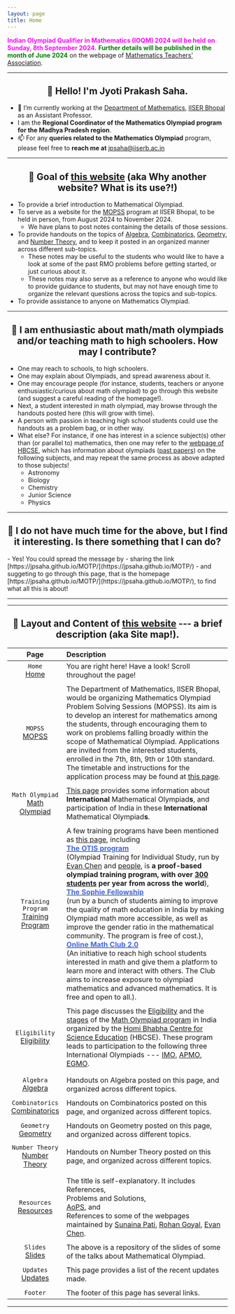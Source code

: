 ```yaml
---
layout: page
title: Home
---
```

<span style="color: fuchsia"> **Indian Olympiad Qualifier in Mathematics (IOQM) 2024 will be held**</span> <span style="color: fuchsia"> **on Sunday, 8th September 2024.**</span>
<span style="color: green"> **Further details will be published in the month of June 2024**</span> on the webpage of [Mathematics Teachers’ Association](https://www.mtai.org.in/).

-------

<h2 align="center">👋 Hello! I'm Jyoti Prakash Saha. </h2>

- 🔭 I’m currently working at the [Department of Mathematics](https://maths.iiserb.ac.in/), [IISER Bhopal](https://www.iiserb.ac.in/) as an Assistant Professor.
- I am the **Regional Coordinator of the Mathematics Olympiad program for the Madhya Pradesh region**.
- 📫 For any **queries related to the Mathematics Olympiad** program, please feel free to **reach me at** <a href="mailto:jpsaha@iiserb.ac.in?subject=[MOPSS]"> 
      <i class="fas fa-envelope" style="color:gray"></i> jpsaha@iiserb.ac.in
    </a> 

-------

<h2 align="center">👋 Goal of <a href="https://jpsaha.github.io/MOTP/">this website</a> (aka Why another website? What is its use?!) </h2>

- To provide a brief introduction to Mathematical Olympiad.
- To serve as a website for the [MOPSS](https://jpsaha.github.io/MOTP/MOPSS/) program at IISER Bhopal, to be held in person, from August 2024 to November 2024.
  - We have plans to post notes containing the details of those sessions. 
- To provide handouts on the topics of [Algebra](https://jpsaha.github.io/MOTP/algebra/), [Combinatorics](https://jpsaha.github.io/MOTP/combinatorics/), [Geometry](https://jpsaha.github.io/MOTP/geometry/), and [Number Theory](https://jpsaha.github.io/MOTP/numbertheory/), and to keep it posted in an organized manner across different sub-topics.
  - These notes may be useful to the students who would like to have a look at some of the past RMO problems before getting started, or just curious about it.
  - These notes may also serve as a reference to anyone who would like to provide guidance to students, but may not have enough time to organize the relevant questions across the topics and sub-topics. 
- To provide assistance to anyone on Mathematics Olympiad.

-------
<h2 align="center">👋 I am enthusiastic about math/math olympiads and/or teaching math to high schoolers. How may I contribute? </h2>

- One may reach to schools, to high schoolers. 
- One may explain about Olympiads, and spread awareness about it.
- One may encourage people (for instance, students, teachers or anyone enthusiastic/curious about math olympiad) to go through this website (and suggest a careful reading of the homepage!).
- Next, a student interested in math olympiad, may browse through the handouts posted here (this will grow with time).
- A person with passion in teaching high school students could use the handouts as a problem bag, or in other way.
- What else? For instance, if one has interest in a science subject(s) other than (or parallel to) mathematics, then one may refer to the [webpage of HBCSE](https://olympiads.hbcse.tifr.res.in/), which has information about olympiads ([past papers](https://olympiads.hbcse.tifr.res.in/how-to-prepare/past-papers/)) on the following subjects, and may repeat the same process as above adapted to those subjects!
  - Astronomy
  - Biology
  - Chemistry
  - Junior Science
  - Physics

-------
<h2 align="center">👋 I do not have much time for the above, but I find it interesting. Is there something that I can do? </h2>
- Yes! You could spread the message by 
  - sharing the link [https://jpsaha.github.io/MOTP/](https://jpsaha.github.io/MOTP/)
  - and suggeting to go through this page, that is the homepage [https://jpsaha.github.io/MOTP/](https://jpsaha.github.io/MOTP/), to find what all this is about!

-------

-------
<h2 align="center">👋 Layout and Content of <a href="https://jpsaha.github.io/MOTP/">this website</a> --- a brief description (aka Site map!). </h2>

| Page | Description |
| :---: | :--- |
|   `Home`  <br> [Home](https://jpsaha.github.io/MOTP/)   |   You are right here! Have a look! Scroll throughout the page!  |
|     |     |     
| `MOPSS` <br>  [MOPSS](https://jpsaha.github.io/MOTP/MOPSS/) |  The Department of Mathematics, IISER Bhopal, would be organizing Mathematics Olympiad Problem Solving Sessions (MOPSS). Its aim is to develop an interest for mathematics among the students, through encouraging them to work on problems falling broadly within the scope of Mathematical Olympiad. Applications are invited from the interested students, enrolled in the 7th, 8th, 9th or 10th standard. The timetable and instructions for the application process may be found at [this page](https://jpsaha.github.io/MOTP/MOPSS/).    |
|     |     |     
| `Math Olympiad` <br> [Math Olympiad](https://jpsaha.github.io/MOTP/matholympiad/)   |   [This page](https://jpsaha.github.io/MOTP/matholympiad/) provides some information about **International** Mathematical Olympiad**s**, and participation of India in these **International** Mathematical Olympiad**s**.  |
|     |     |     
| `Training Program` <br>  [Training Program](https://jpsaha.github.io/MOTP/trainingprogram/)   |  A few training programs have been mentioned as [this page](https://jpsaha.github.io/MOTP/trainingprogram/), including <br> [<span style="color: royalblue"> **The OTIS program**</span>](https://web.evanchen.cc/otis.html) <br> (Olympiad Training for Individual Study, run by [Evan Chen](https://web.evanchen.cc/) and [people](https://web.evanchen.cc/otis.html#people), is **a proof-based olympiad training program, with over [300 students](https://web.evanchen.cc/upload/public-CV.pdf) per year from across the world**), <br> [<span style="color: royalblue"> **The Sophie Fellowship**</span>](https://www.sophiefellowship.in/home) <br> (run by a bunch of students aiming to improve the quality of math education in India by making Olympiad math more accessible, as well as improve the gender ratio in the mathematical community. The program is free of cost.), <br> [<span style="color: royalblue"> **Online Math Club 2.0**</span>](https://sites.google.com/view/online-math-club) <br> (An initiative to reach high school students interested in math and give them a platform to learn more and interact with others. The Club aims to increase exposure to olympiad mathematics and advanced mathematics. It is free and open to all.).|
|     |     |     
| `Eligibility` <br>  [Eligibility](https://jpsaha.github.io/MOTP/eligibility/)  |  This page discusses the [Eligibility](https://olympiads.hbcse.tifr.res.in/how-to-participate/eligibility/mathematical-olympiad/) and the [stages](https://olympiads.hbcse.tifr.res.in/about-olympiads/stages/mathematical-olympiad/) of the [Math Olympiad program](https://olympiads.hbcse.tifr.res.in/wp-content/uploads/2023/12/brochure-maths-Olympiad-2023-24.pdf) in India organized by the [Homi Bhabha Centre for Science Education](https://olympiads.hbcse.tifr.res.in/) (HBCSE). These program leads to participation to the following three International Olympiads --- [IMO](https://www.imo-official.org/), [APMO](https://www.apmo-official.org/), [EGMO](https://www.egmo.org/). |
|     |     |     
|     |     |     
| `Algebra` <br>  [Algebra](https://jpsaha.github.io/MOTP/algebra/)   |  Handouts on Algebra posted on this page, and organized across different topics. |
|     |     |     
| `Combinatorics` <br>  [Combinatorics](https://jpsaha.github.io/MOTP/combinatorics/)   |  Handouts on Combinatorics posted on this page, and organized across different topics. |
|     |     |     
| `Geometry` <br>  [Geometry](https://jpsaha.github.io/MOTP/geometry/)  |  Handouts on Geometry posted on this page, and organized across different topics. |
|     |     |     
| `Number Theory` <br>  [Number Theory](https://jpsaha.github.io/MOTP/numbertheory/)   |  Handouts on Number Theory posted on this page, and organized across different topics. |
|     |     |     
|     |     |     
| `Resources` <br>  [Resources](https://jpsaha.github.io/MOTP/resources/)   |  The title is self-explanatory. It includes <br> References, <br> Problems and Solutions, <br> [AoPS](https://artofproblemsolving.com/), and <br> References to some of the webpages maintained by [Sunaina Pati](https://sunainalovesmath.blogspot.com/), [Rohan Goyal](https://rgtdfg.blogspot.com/), [Evan Chen](https://web.evanchen.cc/).  |
|     |     |     
| `Slides` <br>  [Slides](https://jpsaha.github.io/MOTP/slides/)   |  The above is a repository of the slides of some of the talks about Mathematical Olympiad.    |
|     |     |     
| `Updates` <br>   [Updates](https://jpsaha.github.io/MOTP/updates/)  |   This page provides a list of the recent updates made.  |
|     |     |     
| `Footer` <br>    |   The footer of this page has several links.  |


-------

<!--
<details>

<summary>Tips for collapsed sections</summary>

Some collapsed content

</details>
-->

<!--
<i class="fas fa-phone-square"></i>
<a title="Download pdf (pdf)" href="{{ alg.pdf | prepend: site.baseurl }}"><i class="fas fa-phone-square"></i></a> 
-->


<!--
#### Table of contents
* [Problem Solving Sessions at IISER Bhopal](#Problem-Solving-Sessions-at-IISER-Bhopal)
* [Mathematical Olympiad](#Mathematical-Olympiad)
* [Participation of India in IMO](#Participation-of-India-in-IMO)
* [Participation of India in Mathematical Olympiads](#Participation-of-India-in-Mathematical-Olympiads)
* [Mathematical Olympiad program in India](#Mathematical-Olympiad-program-in-India)
  * [Eligibility and its stages](#Eligibility-and-its-stages)
  * [From Madhya Pradesh](#From-Madhya-Pradesh)
  * [Syllabus](#Syllabus)
* [Let's go through a few problems](#Let's-go-through-a-few-problems)
* [Preparation](#Preparation)
* [Evan Chen](#Evan-Chen)
* [References](#References)
* [AoPS](#AoPS)
-->

<!--
{% include image.html url="/_images/pp/MOPSS.jpg" width=350 align="right" %}

## [Mathematics Olympiad Problem Solving Sessions](https://jpsaha.github.io/MOTP/MOPSS/) (MOPSS)

  * The Department of Mathematics, IISER Bhopal, would be organizing a series of Mathematics Olympiad Problem Solving Sessions (MOPSS). 
  * The aim is to develop an interest in mathematics among the students by encouraging them to work on problems falling broadly within the scope of the Mathematical Olympiad.
  * The forthcoming sessions will be held on the following dates, during 9:00am to 12:00pm.
    * 3rd, 17th, 31st August, 2024.
    * 14th, 28th September, 2024.
    * 19th October, 2024.
    * 2nd, 16th, 30th November, 2024.
  * Applications are to be accepted <span style="color: royalblue"> **until 07th July, 2024** </span> through the <span style="color: royalblue"> Google form</span> posted at [**this link**](https://forms.gle/B9wQteEtGXvCj3AH9). 
  * In the Google form, the link to [**this problem set**](https://jpsaha.github.io/MOTP/MOPSS/PS0B24Aug) has been provided. While filling in the form, the solutions to these problems (or the details of the progress made) are to be submitted.
  * The students, selected for participation in the session, will be informed by <span style="color: royalblue"> **25th July, 2024** </span>.
  * Please refer to the [flyer](static_files/MOPSS/flyer.pdf) for further information.
  * For more information, you may write to
    * Jyoti Prakash Saha (jpsaha@iiserb.ac.in),
    * Kartick Adhikari (kartick@iiserb.ac.in),
    * Manas Kar (manas@iiserb.ac.in). 


## <span style="color: royalblue"> Why math olympiads are a valuable experience for high schoolers </span>
* The post by Evan Chen on [Lessons from math olympiads](https://blog.evanchen.cc/2018/01/05/lessons-from-math-olympiads/) is worth reading.
* In a previous post, titled [Against the “Research vs. Olympiads” Mantra](https://blog.evanchen.cc/2016/08/13/against-the-research-vs-olympiads-mantra/), Evan Chen discussed why math olympiads should not be judged by their relevance to research mathematics. He mentions that in that post, he failed to actually explain why he thinks math olympiads are a valuable experience for high schoolers. In the post [Lessons from math olympiads](https://blog.evanchen.cc/2018/01/05/lessons-from-math-olympiads/), he puts the amends. 


## Participation of India in <span style="color: green"> **International Mathematical Olympiads**</span>
* [International Mathematical Olympiad](https://www.imo-official.org/) (IMO) since [1989](https://www.imo-official.org/country_team_r.aspx?code=IND).
* [Asian Pacific Mathematics Olympiad](https://www.apmo-official.org/) (APMO) since [2015](https://www.apmo-official.org/country_report/IND/all). 
* [European Girls’ Mathematical Olympiad](https://www.egmo.org/) (EGMO) since [2015](https://www.egmo.org/countries/country35/).

If you (the reader!) are aware of these Olympiads, and would like to prepare for them, then you may wish to know about a few training programs. 
-->

<!--
## [Evan Chen](https://web.evanchen.cc/)
* Evan Chen is a graduate student at MIT and a math olympiad coach. He received a [Gold medal](https://www.imo-official.org/participant_r.aspx?id=24870) in IMO 2014. There are a lot of useful material available on his [webpage](https://web.evanchen.cc/) and [blog](https://blog.evanchen.cc/).
  * He runs the Olympiad Training for Individual Study ([OTIS](https://web.evanchen.cc/otis.html)), **a proof-based olympiad training program, with over [300 students](https://web.evanchen.cc/upload/public-CV.pdf) per year from across the world**. Some of its [alums](https://web.evanchen.cc/otis.html#staff) are 
    * [Anant Mudgal](https://www.imo-official.org/participant_r.aspx?id=25764), participated in IMO in 2015 (HM), 2016 (B), 2017 (B), 2018 (S), and in APMO in [2016](https://www.apmo-official.org/country_report/IND/2016) (B), [2017](https://www.apmo-official.org/country_report/IND/2017) (S),
    * [Pranjal Srivastava](https://www.imo-official.org/participant_r.aspx?id=28249), participated in IMO in 2018 (S), 2019 (G), 2021 (G), 2022 (G), and in APMO in [2018](https://www.apmo-official.org/country_report/IND/2018) (HM), [2019](https://www.apmo-official.org/country_report/IND/2019) (G), [2022](https://www.apmo-official.org/country_report/IND/2022) (G), 
    * [Atul Shatavart Nadig](https://www.imo-official.org/participant_r.aspx?id=31725), participated in IMO in 2022 (B), 2023 (G), and in APMO in [2022](https://www.apmo-official.org/country_report/IND/2022) (S), [2023](https://www.apmo-official.org/country_report/IND/2023) (G),
    * [Anushka Aggarwal](https://www.egmo.org/people/person1429/), participated in EGMO in 2019 (B), 2020 (B), 2022 (B). 

[Sunaina Pati](https://www.cmi.ac.in/people/student-profile.php?id=sunaina.ug2023), who [received](https://www.egmo.org/people/person2282/) a Silver medal in [EGMO 2023](https://www.egmo.org/egmos/egmo12/), remarked the following in a post discussing [How to start with Math olympiads](https://www.omath.club/2022/03/how%20to%20start%20with%20math%20olympiads.html).
> Do join OTIS! It is simply so good. Evan is also very kind with financial aid. Moreover, do not be scared of applying! And if there is some financial burden, do tell to Evan.


## [References](https://jpsaha.github.io/MOTP/resources/)

* Mathematical circles (Russian experience) by Fomin, Genkin, Itenberg.
* Challenge and Thrill of Pre-College Mathematics by V. Krishnamurthy, C.R. Pranesachar, K.N. Ranganathan, B.J. Venkatachala
* Euclidean Geometry in Mathematical Olympiads ([EGMO](https://web.evanchen.cc/geombook.html)) by [Evan Chen](https://web.evanchen.cc/). The [Automatically Generated EGMO Solutions Treasury](https://web.evanchen.cc/upload/AGEST.pdf) contains updated solutions to a significant number of the sourced problems.
* [OTIS Excerpts](https://web.evanchen.cc/excerpts.html) by [Evan Chen](https://web.evanchen.cc/) for non-geometry.
* Olympiad Combinatorics, by [Pranav A. Sriram](https://x.com/PranavSriram1), is an intermediate-advanced textbook. Its chapters are available in posts \#1, \#11, \#49 of [here](https://artofproblemsolving.com/community/c6h601134). There is a [forum](https://artofproblemsolving.com/community/c575226_olympiad_combinatorics_pranav_sriram) for solutions of the problems which are not in the [contest collections](https://artofproblemsolving.com/community/c13_contests) but from this book. 
* [Olympiad NT through Challenging Problems](https://s3.amazonaws.com/aops-cdn.artofproblemsolving.com/resources/articles/olympiad-number-theory.pdf), by Justin Stevens, is an introductory olympiad text on number theory. 
* [Modern Olympiad Number Theory](https://artofproblemsolving.com/community/c6h2344755), by [Aditya Khurmi](https://www.linkedin.com/in/adityakhurmi), is olympiad-oriented. 
* Problems from the Book by Titu Andreescu and Gabriel Dospinescu. Intermediate-advanced textbook covering topics in inequalities, algebra, analysis, combinatorics, and number theory.
-->

<!-- **_data/previous_offering.yml** contains the details of the previous offerings. -->
<!-- **_data/people.yml** contains the details of instructor and TAs. -->
